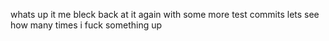 whats up it me bleck back at it again with some more test commits
lets see how many times i fuck something up
